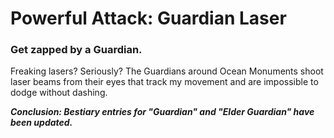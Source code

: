 # Powerful Attack: Guardian Laser
### Get zapped by a Guardian.
<p>Freaking lasers? Seriously? The Guardians around Ocean Monuments shoot laser beams from their eyes that track my movement and are impossible to dodge without dashing.</p>
<b><i>Conclusion: Bestiary entries for "Guardian" and "Elder Guardian" have been updated.</i></b>
